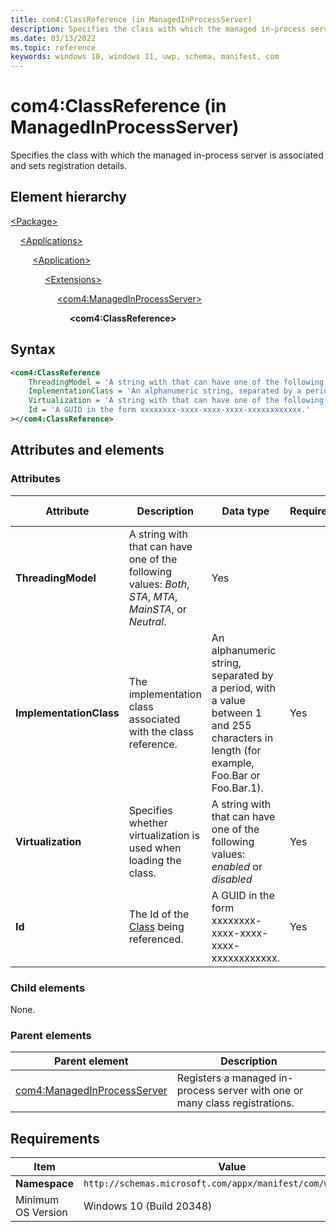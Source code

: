 ```yaml
---
title: com4:ClassReference (in ManagedInProcessServer)
description: Specifies the class with which the managed in-process server is associated and sets registration details. (in com4:ManagedInProcessServer)
ms.date: 03/13/2022
ms.topic: reference
keywords: windows 10, windows 11, uwp, schema, manifest, com
---
```


# com4:ClassReference (in ManagedInProcessServer)

Specifies the class with which the managed in-process server is associated and sets registration details.

## Element hierarchy

[\<Package\>](element-package.md)

&nbsp;&nbsp;&nbsp;&nbsp;[\<Applications\>](element-applications.md)

&nbsp;&nbsp;&nbsp;&nbsp; &nbsp;&nbsp;&nbsp;&nbsp;[\<Application\>](element-application.md)

&nbsp;&nbsp;&nbsp;&nbsp; &nbsp;&nbsp;&nbsp;&nbsp; &nbsp;&nbsp;&nbsp;&nbsp;[\<Extensions\>](element-1-extensions.md)

&nbsp;&nbsp;&nbsp;&nbsp; &nbsp;&nbsp;&nbsp;&nbsp; &nbsp;&nbsp;&nbsp;&nbsp; &nbsp;&nbsp;&nbsp;&nbsp;[\<com4:ManagedInProcessServer\>](element-com4-managedinprocessserver.md)

&nbsp;&nbsp;&nbsp;&nbsp; &nbsp;&nbsp;&nbsp;&nbsp; &nbsp;&nbsp;&nbsp;&nbsp; &nbsp;&nbsp;&nbsp;&nbsp; &nbsp;&nbsp;&nbsp;&nbsp;**\<com4:ClassReference\>**

## Syntax

```xml
<com4:ClassReference
    ThreadingModel = 'A string with that can have one of the following values: "Both", "STA", "MTA", "MainSTA", or "Neutral".'
    ImplementationClass = 'An alphanumeric string, separated by a period, with a value between 1 and 255 characters in length (for example, Foo.Bar or Foo.Bar.1).'
    Virtualization = 'A string with that can have one of the following values: "enabled" or "disabled".'
    Id = 'A GUID in the form xxxxxxxx-xxxx-xxxx-xxxx-xxxxxxxxxxxx.'
></com4:ClassReference>
```

## Attributes and elements

### Attributes

| Attribute | Description | Data type | Required | Default value |
|-|-|-|-|-|
| **ThreadingModel** | A string with that can have one of the following values: *Both*, *STA*, *MTA*, *MainSTA*, or *Neutral*. | Yes |  |
| **ImplementationClass** | The implementation class associated with the class reference. | An alphanumeric string, separated by a period, with a value between 1 and 255 characters in length (for example, Foo.Bar or Foo.Bar.1). | Yes |  |
| **Virtualization** | Specifies whether virtualization is used when loading the class. | A string with that can have one of the following values: *enabled* or *disabled* | Yes |  |
| **Id** | The Id of the [Class](element-com4-class.md) being referenced. | A GUID in the form xxxxxxxx-xxxx-xxxx-xxxx-xxxxxxxxxxxx. | Yes |  |

### Child elements

None.

### Parent elements

| Parent element | Description |
|-|-|
| [com4:ManagedInProcessServer](element-com4-managedinprocessserver.md) | Registers a managed in-process server with one or many class registrations. |

## Requirements

| Item | Value |
|--|--|
| **Namespace** | `http://schemas.microsoft.com/appx/manifest/com/windows10/4` |
| Minimum OS Version | Windows 10 (Build 20348) |
